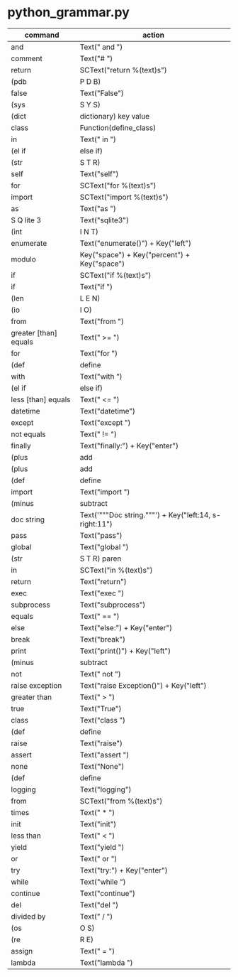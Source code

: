 # python_grammar.py

command | action
--- | ---
and | Text(" and ")
comment | Text("# ")
return <text> | SCText("return %(text)s")
(pdb|P D B) | Text("pdb")
false | Text("False")
(sys|S Y S) | Text("sys")
(dict|dictionary) key value | Text("\"\": \"\",") + Key("left:6")
class <text> | Function(define_class)
in | Text(" in ")
(el if|else if) <text> | SCText("elif %(text)s")
(str|S T R) | Text("str")
self | Text("self")
for <text> | SCText("for %(text)s")
import <text> | SCText("import %(text)s")
as | Text("as ")
S Q lite 3 | Text("sqlite3")
(int|I N T) | Text("int()") + Key("left")
enumerate | Text("enumerate()") + Key("left")
modulo | Key("space") + Key("percent") + Key("space")
if <text> | SCText("if %(text)s")
if | Text("if ")
(len|L E N) | Text("len(")
(io|I O) | Text("io")
from | Text("from ")
greater [than] equals | Text(" >= ")
for | Text("for ")
(def|define|definition) [function] | Text("def ")
with | Text("with ")
(el if|else if) | Text("elif ")
less [than] equals | Text(" <= ")
datetime | Text("datetime")
except | Text("except ")
not equals | Text(" != ")
finally | Text("finally:") + Key("enter")
(plus|add|addition) equals | Text(" += ")
(plus|add|addition) | Text(" + ")
(def|define|definition) init | Text("def __init__(")
import | Text("import ")
(minus|subtract|subtraction) equals | Text(" -= ")
doc string | Text('"""Doc string."""') + Key("left:14, s-right:11")
pass | Text("pass")
global  | Text("global ")
(str|S T R) paren | Text("str()") + Key("left")
in <text> | SCText("in %(text)s")
return | Text("return")
exec | Text("exec ")
subprocess | Text("subprocess")
equals | Text(" == ")
else | Text("else:") + Key("enter")
break | Text("break")
print | Text("print()") + Key("left")
(minus|subtract|subtraction) | Text(" - ")
not | Text(" not ")
raise exception | Text("raise Exception()") + Key("left")
greater than | Text(" > ")
true | Text("True")
class | Text("class ")
(def|define|definition) [function] <text> | Function(define_function)
raise | Text("raise")
assert | Text("assert ")
none | Text("None")
(def|define|definition) method <text> | Function(define_method)
logging | Text("logging")
from <text> | SCText("from %(text)s")
times | Text(" * ")
init | Text("init")
less than | Text(" < ")
yield | Text("yield ")
or | Text(" or ")
try | Text("try:") + Key("enter")
while | Text("while ")
continue | Text("continue")
del | Text("del ")
divided by | Text(" / ")
(os|O S) | Text("os")
(re|R E) | Text("re")
assign | Text(" = ")
lambda | Text("lambda ")
